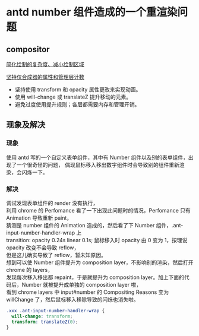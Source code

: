 # antd number 组件造成的一个重渲染问题

## compositor

[简化绘制的复杂度、减小绘制区域](https://developers.google.com/web/fundamentals/performance/rendering/simplify-paint-complexity-and-reduce-paint-areas)

[坚持仅合成器的属性和管理层计数](https://developers.google.com/web/fundamentals/performance/rendering/stick-to-compositor-only-properties-and-manage-layer-count)

- 坚持使用 transform 和 opacity 属性更改来实现动画。
- 使用 will-change 或 translateZ 提升移动的元素。
- 避免过度使用提升规则；各层都需要内存和管理开销。

## 现象及解决

### 现象

使用 antd 写的一个自定义表单组件，其中有 Number 组件以及别的表单组件，出现了一个很奇怪的问题，
偶现鼠标移入移出数字组件时会导致别的组件重新渲染，会闪烁一下。

### 解决

调试发现表单组件的 render 没有执行，  
利用 chrome 的 Perfomance 看了一下出现此问题时的情况，Perfomance 只有 Animation 导致重新 paint，  
猜测是 number 组件的 Animation 造成的，然后看了下 Number 组件，.ant-input-number-handler-wrap 上  
transition: opacity 0.24s linear 0.1s; 鼠标移入时 opacity 由 0 变为 1，按理说 opacity 改变不会导致 reflow，  
但是这儿确实导致了 reflow，暂未知原因。  
想到可以使 Number 组件提升为 composition layer，不影响别的渲染，然后打开 chrome 的 layers，  
发现每次移入移出都 repaint，于是就提升为 composition layer。加上下面的代码后，Number 就被提升成单独的 composition layer 啦，  
看到 chrome layers 中 input#number 的 Compositing Reasons 变为 willChange 了，然后鼠标移入移除导致的闪烁也消失啦。

```css
.xxx .ant-input-number-handler-wrap {
  will-change: transform;
  transform: translateZ(0);
}
```

